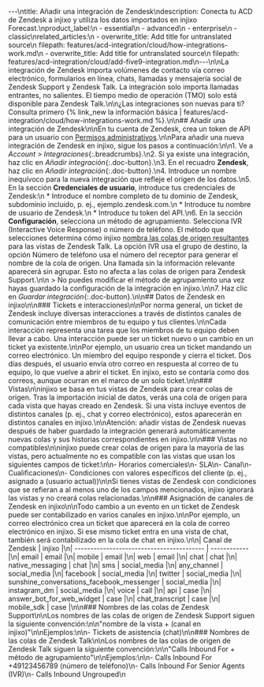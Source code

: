 ---\ntitle: Añadir una integración de Zendesk\ndescription: Conecta tu ACD de Zendesk a injixo y utiliza los datos importados en injixo Forecast.\nproduct_label:\n  - essential\n  - advanced\n  - enterprise\n  - classic\nrelated_articles:\n  - overwrite_title: Add title for untranslated source\n    filepath: features/acd-integration/cloud/how-integrations-work.md\n  - overwrite_title: Add title for untranslated source\n    filepath: features/acd-integration/cloud/add-five9-integration.md\n---\n\nLa integración de Zendesk importa volúmenes de contacto vía correo electrónico, formularios en línea, chats, llamadas y mensajería social de Zendesk Support y Zendesk Talk. La integración solo importa llamadas entrantes, no salientes. El tiempo medio de operación (TMO) solo está disponible para Zendesk Talk.\n\n¿Las integraciones son nuevas para ti? Consulta primero {% link_new la información básica | features/acd-integration/cloud/how-integrations-work.md %}.\n\n## Añadir una integración de Zendesk\n\nEn tu cuenta de Zendesk, crea un token de API para un usuario con [Permisos administrativos](https://support.zendesk.com/hc/es/articles/4408843355290-Integraci%C3%B3n-de-Zendesk-para-Salesforce-Permisos-de-perfil-necesarios).\n\nPara añadir una nueva integración de Zendesk en injixo, sigue los pasos a continuación:\n\n1. Ve a _Account > Integraciones_{:.breadcrumbs}.\n2. Si ya existe una integración, haz clic en _Añadir integración_{:.doc-button}.\n3. En el recuadro **Zendesk**, haz clic en _Añadir integración_{:.doc-button}.\n4. Introduce un nombre inequívoco para la nueva integración que refleje el origen de los datos.\n5. En la sección **Credenciales de usuario**, introduce tus credenciales de Zendesk:\n   * Introduce el nombre completo de tu dominio de Zendesk, subdominio incluido, p.&nbsp;ej., ejemplo.zendesk.com.\n   * Introduce tu nombre de usuario de Zendesk.\n   * Introduce tu token del API.\n6. En la sección **Configuración**, selecciona un método de agrupamiento. Selecciona IVR (Interactive Voice Response) o número de teléfono. El método que selecciones determina cómo injixo [nombra las colas de origen resultantes](#nombres-de-las-colas-de-zendesk-talk) para las vistas de Zendesk Talk. La opción IVR usa el grupo de destino, la opción Número de teléfono usa el número del receptor para generar el nombre de la cola de origen. Una llamada sin la información relevante aparecerá sin agrupar. Esto no afecta a las colas de origen para Zendesk Support.\n\n   > No puedes modificar el método de agrupamiento una vez hayas guardado la configuración de la integración en injixo.\n\n7. Haz clic en _Guardar integración_{:.doc-button}.\n\n## Datos de Zendesk en injixo\n\n### Tickets e interacciones\n\nPor norma general, un ticket de Zendesk incluye diversas interacciones a través de distintos canales de comunicación entre miembros de tu equipo y tus clientes.\n\nCada interacción representa una tarea que los miembros de tu equipo deben llevar a cabo. Una interacción puede ser un ticket nuevo o un cambio en un ticket ya existente.\n\nPor ejemplo, un usuario crea un ticket mandando un correo electrónico. Un miembro del equipo responde y cierra el ticket. Dos días después, el usuario envía otro correo en respuesta al correo de tu equipo, lo que vuelve a abrir el ticket. En injixo, esto se contaría como dos correos, aunque ocurran en el marco de un solo ticket.\n\n### Vistas\n\ninjixo se basa en tus vistas de Zendesk para crear colas de origen. Tras la importación inicial de datos, verás una cola de origen para cada vista que hayas creado en Zendesk. Si una vista incluye eventos de distintos canales (p.&nbsp;ej., chat y correo electrónico), estos aparecerán en distintos canales en injixo.\n\nAtención: añadir vistas de Zendesk nuevas después de haber guardado la integración generará automáticamente nuevas colas y sus historias correspondientes en injixo.\n\n### Vistas no compatibles\n\ninjixo puede crear colas de origen para la mayoría de las vistas, pero actualmente no es compatible con las vistas que usan los siguientes campos de ticket:\n\n- Horarios comerciales\n- SLA\n- Canal\n- Cualificaciones\n- Condiciones con valores específicos del cliente (p.&nbsp;ej., asignado a (usuario actual))\n\nSi tienes vistas de Zendesk con condiciones que se refieran a al menos uno de los campos mencionados, injixo ignorará las vistas y no creará colas relacionadas.\n\n### Asignación de canales de Zendesk en injixo\n\nTodo cambio a un evento en un ticket de Zendesk puede ser contabilizado en varios canales en injixo.\n\nPor ejemplo, un correo electrónico crea un ticket que aparecerá en la cola de correo electrónico en injixo. Si ese mismo ticket entra en una vista de chat, también será contabilizado en la cola de chat en injixo.\n\n| Canal de Zendesk                           | injixo       |\n| ----------------------------------------- | ------------ |\n| email                                     | email        |\n| mobile                                    | email        |\n| web                                       | email        |\n| chat                                      | chat         |\n| native_messaging                          | chat         |\n| sms                                       | social_media |\n| any_channel                               | social_media |\n| facebook                                  | social_media |\n| twitter                                   | social_media |\n| sunshine_conversations_facebook_messenger | social_media |\n| instagram_dm                              | social_media |\n| voice                                     | call         |\n| api                                       | case         |\n| answer_bot_for_web_widget                 | case         |\n| chat_transcript                           | case         |\n| mobile_sdk                                | case         |\n\n### Nombres de las colas de Zendesk Support\n\nLos nombres de las colas de origen de Zendesk Support siguen la siguiente convención:\n\n"nombre de la vista + (canal en injixo)"\n\nEjemplos:\n\n- Tickets de asistencia (chat)\n\n### Nombres de las colas de Zendesk Talk\n\nLos nombres de las colas de origen de Zendesk Talk siguen la siguiente convención:\n\n"Calls Inbound For + método de agrupamiento"\n\nEjemplos:\n\n- Calls Inbound For +49123456789 (número de teléfono)\n- Calls Inbound For Senior Agents (IVR)\n- Calls Inbound Ungrouped\n